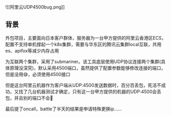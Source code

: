 
![[阿里云UDP4500bug.png]]

## 背景

外包项目，主要面向日本客户群体，服务器为一台甲方提供的阿里云香港区ECS，配置不支持单机撑起一个k8s集群，需要与华东区的腾讯云集群local互联，共用es、apifox等减少内存占用

为互联两个集群，采用了submariner。该工具底层使用UDP协议连接两个集群(具体原理没深究)，默认采用4500端口，虽然提供了配置参数能够修改连接的端口，但是没用😅，必须使用4500接口

但是这台阿里云机器作为客户端从UDP:4500发送数据时，百分百丢包，死活不成功，又找了几台机器测试才确定，只有这一台甲方提供的机器的UDP:4500会丢包，并且别的端口不会🤣

最后提了oncall，battle了半天的结果是申请特殊更换ip......
